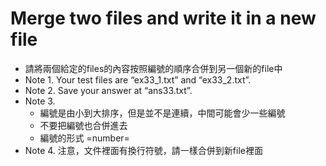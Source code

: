 # Merge two files and write it in a new file

* 請將兩個給定的files的內容按照編號的順序合併到另一個新的file中
* Note 1. Your test files are “ex33_1.txt” and “ex33_2.txt”.
* Note 2. Save your answer at “ans33.txt”.
* Note 3. 
	* 編號是由小到大排序，但是並不是連續，中間可能會少一些編號
	* 不要把編號也合併進去
	* 編號的形式 =number=
* Note 4. 注意，文件裡面有換行符號，請一樣合併到新file裡面

